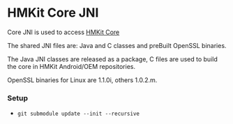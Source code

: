 # HMKit Core JNI

Core JNI is used to access [HMKit Core](https://github.com/highmobility/hmkit-core/)

The shared JNI files are: Java and C classes and preBuilt OpenSSL binaries.

The Java JNI classes are released as a package, C files are used to build the core in HMKit 
Android/OEM repositories.


OpenSSL binaries for Linux are 1.1.0i, others 1.0.2.m.

### Setup

* `git submodule update --init --recursive`